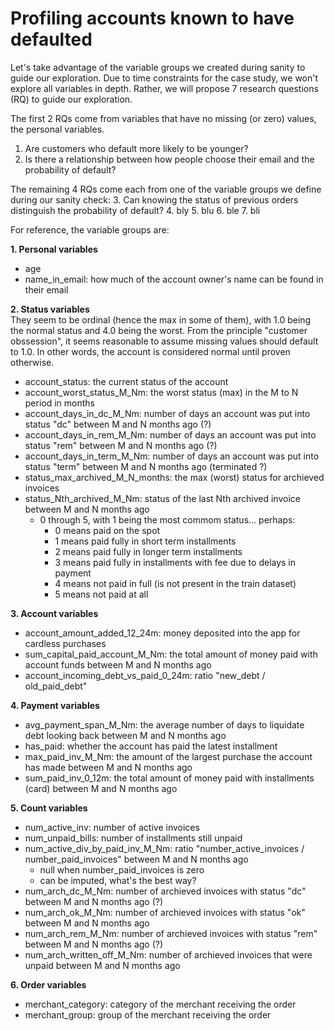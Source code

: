 # Profiling accounts known to have defaulted

Let's take advantage of the variable groups we created during sanity to guide our exploration.
Due to time constraints for the case study, we won't explore all variables in depth.
Rather, we will propose 7 research questions (RQ) to guide our exploration. 

The first 2 RQs come from variables that have no missing (or zero) values, the personal variables.
1. Are customers who default more likely to be younger?
2. Is there a relationship between how people choose their email and the probability of default?

The remaining 4 RQs come each from one of the variable groups we define during our sanity check:
3. Can knowing the status of previous orders distinguish the probability of default?
4. bly
5. blu
6. ble
7. bli

For reference, the variable groups are:

**1. Personal variables**
- age
- name_in_email: how much of the account owner's name can be found in their email

**2. Status variables**<br/>
They seem to be ordinal (hence the max in some of them), with 1.0 being the normal status and 4.0 being the worst. From the principle "customer obssession", it seems reasonable to assume missing values should default to 1.0. In other words, the account is considered normal until proven otherwise.
- account_status: the current status of the account
- account_worst_status_M_Nm: the worst status (max) in the M to N period in months
- account_days_in_dc_M_Nm: number of days an account was put into status "dc" between M and N months ago (?)
- account_days_in_rem_M_Nm: number of days an account was put into status "rem" between M and N months ago (?)
- account_days_in_term_M_Nm: number of days an account was put into status "term" between M and N months ago (terminated ?)
- status_max_archived_M_N_months: the max (worst) status for archieved invoices
- status_Nth_archived_M_Nm: status of the last Nth archived invoice between M and N months ago
    - 0 through 5, with 1 being the most commom status... perhaps:
        - 0 means paid on the spot
        - 1 means paid fully in short term installments
        - 2 means paid fully in longer term installments
        - 3 means paid fully in installments with fee due to delays in payment
        - 4 means not paid in full (is not present in the train dataset)
        - 5 means not paid at all
    
**3. Account variables**
- account_amount_added_12_24m: money deposited into the app for cardless purchases
- sum_capital_paid_account_M_Nm: the total amount of money paid with account funds between M and N months ago
- account_incoming_debt_vs_paid_0_24m: ratio "new_debt / old_paid_debt"

**4. Payment variables**
- avg_payment_span_M_Nm: the average number of days to liquidate debt looking back between M and N months ago
- has_paid: whether the account has paid the latest installment
- max_paid_inv_M_Nm: the amount of the largest purchase the account has made between M and N months ago
- sum_paid_inv_0_12m: the total amount of money paid with installments (card) between M and N months ago

**5. Count variables**
- num_active_inv: number of active invoices
- num_unpaid_bills: number of installments still unpaid
- num_active_div_by_paid_inv_M_Nm: ratio "number_active_invoices / number_paid_invoices" between M and N months ago
    - null when number_paid_invoices is zero
    - can be imputed, what's the best way?
- num_arch_dc_M_Nm: number of archieved invoices with status "dc" between M and N months ago (?)
- num_arch_ok_M_Nm: number of archieved invoices with status "ok" between M and N months ago
- num_arch_rem_M_Nm: number of archieved invoices with status "rem" between M and N months ago (?)
- num_arch_written_off_M_Nm: number of archieved invoices that were unpaid between M and N months ago

**6. Order variables**
- merchant_category: category of the merchant receiving the order
- merchant_group: group of the merchant receiving the order